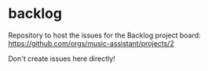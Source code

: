 # backlog

Repository to host the issues for the Backlog project board: https://github.com/orgs/music-assistant/projects/2

Don't create issues here directly!
